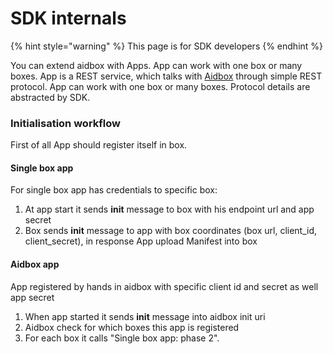 # SDK internals

{% hint style="warning" %}
This page is for SDK developers
{% endhint %}

You can extend aidbox with Apps.  App can work with one box or many boxes. App is a REST service, which talks with [Aidbox](https://www.health-samurai.io/aidbox) through simple REST protocol. App can work with one box or many boxes. Protocol details are abstracted by SDK.

### Initialisation workflow

First of all App should register itself in box.

#### Single box app

For single box app has credentials to specific box:

1. At app start it sends **init** message to box with his endpoint url and  app secret
2. Box sends **init** message to app with box coordinates \(box url, client\_id, client\_secret\), in response App upload Manifest into box

#### Aidbox app

App registered by hands in aidbox with specific client id and secret as well app secret

1. When app started it sends **init** message into aidbox init uri
2. Aidbox check for which boxes this app is registered
3. For each box it calls "Single box app: phase 2".



